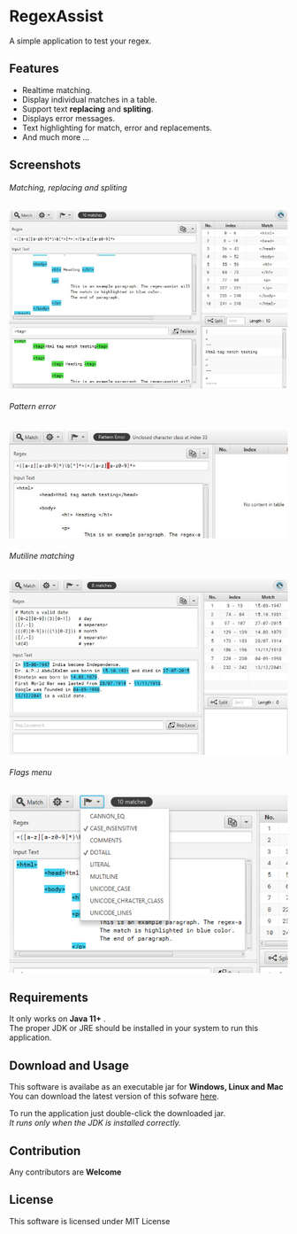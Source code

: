 # RegexAssist

A simple application to test your regex.

## Features 
- Realtime matching.
- Display individual matches in a table.
- Support text **replacing** and **spliting**.
- Displays error messages.
- Text highlighting for  match, error and replacements.
- And much more ...

## Screenshots

###### Matching, replacing and spliting
![match_replacement_split](https://github.com/logesh0304/RegexAssist/blob/master/screenshots/match_replacement_split.jpg)  


###### Pattern error
![match_error](https://github.com/logesh0304/RegexAssist/blob/master/screenshots/match_error.jpg)  


###### Mutiline matching
![date_matching](https://github.com/logesh0304/RegexAssist/blob/master/screenshots/date_matching.jpg)  


###### Flags menu
![flags_menu](https://github.com/logesh0304/RegexAssist/blob/master/screenshots/flags_menu.png)  


## Requirements
It only works on **Java 11+** .    
The proper JDK or JRE should be installed in your system to run this application.

## Download and Usage  
This software is availabe as an executable jar for **Windows, Linux and Mac**  
You can download the latest version of this sofware [here](https://github.com/logesh0304/RegexAssist/releases/tag/v1.0.0-SNAPSHOT).  

To run the application just double-click the downloaded jar.  
*It runs only when the JDK is installed correctly.*

## Contribution
Any contributors are **Welcome**

## License
This software is licensed under MIT License
